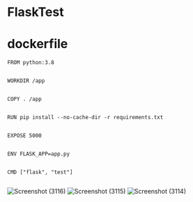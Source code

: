 # FlaskTest

# dockerfile

```
FROM python:3.8


WORKDIR /app


COPY . /app


RUN pip install --no-cache-dir -r requirements.txt


EXPOSE 5000


ENV FLASK_APP=app.py


CMD ["flask", "test"]


```


![Screenshot (3116)](https://github.com/Akhilbmsb/FlaskTest/assets/54345937/cce8dce6-dc03-46da-bd7a-1ea2ea96000f)
![Screenshot (3115)](https://github.com/Akhilbmsb/FlaskTest/assets/54345937/f20a090f-8026-49ee-91d2-7e47aeca55a3)
![Screenshot (3114)](https://github.com/Akhilbmsb/FlaskTest/assets/54345937/8776a5c2-686e-4baa-9044-a808e617a299)
